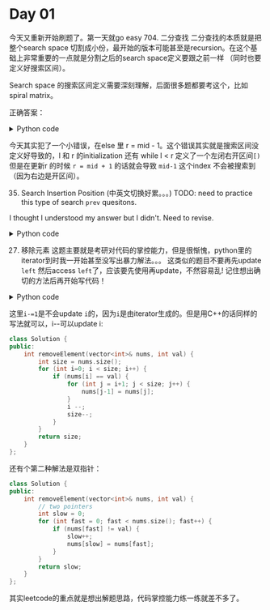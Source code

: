 # Day 01

今天又重新开始刷题了。第一天就go easy
704. 二分查找
二分查找的本质就是把整个search space 切割成小份，最开始的版本可能甚至是recursion。在这个基础上非常重要的一点就是分割之后的search space定义要跟之前一样 （同时也要定义好搜索区间）。

Search space 的搜索区间定义需要深刻理解，后面很多题都要考这个，比如spiral matrix。

正确答案：
<details>
<summary>Python code</summary>

```Python
class Solution:
    def search(self, nums: List[int], target: int) -> int:
        # l = 0, r = len(nums)
        # while l < r: -> edge case: l == r invalid
        # mid = int(l + (r - l) / 2)
        # if nums[mid] == target: return mid
        # elif nums[mid] < target: l = mid + 1
        # elif nums[mid] > target: r = mid - 1
        # out of while -> cannot find target -> return -1

        l = 0 
        r = len(nums)
        while l < r:
            mid = int(l + (r - l) / 2)
            if nums[mid] == target:
                return mid
            elif nums[mid] < target:
                l = mid + 1
            else:
                r = mid
        return -1
```
</details>


今天其实犯了一个小错误，在else 里 r = mid - 1。这个错误其实就是搜索区间没定义好导致的，l 和 r 的initialization 还有 while l < r 定义了一个左闭右开区间`[)`但是在更新r 的时候 `r = mid + 1` 的话就会导致 `mid-1` 这个index 不会被搜索到（因为右边是开区间）。

35. Search Insertion Position (中英文切换好累。。。) TODO: need to practice this type of search `prev` quesitons.
<!-- This question is similar to 704. Binary search. However, it is a bit confusing to determine why we should return `r` at the end of the function. One important point to get this is we know the `target` should always insert to a poisition where target is smaller than the value in the index. -->

I thought I understood my answer but I didn't. Need to revise.

<details>
<summary>Python code</summary>

```Python
class Solution:
    def searchInsert(self, nums: List[int], target: int) -> int:
        # binary search
        # sorted 

        # just return mid instead of -1 when didn't find element

        l = 0
        r = len(nums)
        while l < r:
            mid = int((l+r)/2)
            if nums[mid] == target:
                return mid
            elif nums[mid] < target:
                l = mid + 1
            else:
                r = mid
        return r
```
</details>


27. 移除元素
这题主要就是考研对代码的掌控能力，但是很惭愧，python里的iterator到时我一开始甚至没写出暴力解法。。。
这类似的题目不要再先update `left` 然后access `left`了，应该要先使用再update，不然容易乱!
记住想出确切的方法后再开始写代码！
<details>
<summary>Python code</summary>

```Python
class Solution:
    def removeElement(self, nums: List[int], val: int) -> int:
        count = len(nums)
        for i in range(len(nums)):
            if nums[i] == val:
                for j in range(i+1, len(nums)):
                    nums[j-1] = nums[j]
                count -= 1
                # this modification does not modify i as i is produced by iterator
                i -= 1
        return count
```
</details>


这里`i-=1`是不会update `i`的，因为`i`是由iterator生成的。但是用C++的话同样的写法就可以，i--可以update i:
```C++
class Solution {
public:
    int removeElement(vector<int>& nums, int val) {
        int size = nums.size();
        for (int i=0; i < size; i++) {
            if (nums[i] == val) {
                for (int j = i+1; j < size; j++) {
                    nums[j-1] = nums[j];
                }
                i --;
                size--;
            }
        }
        return size;
    }
};
```
还有个第二种解法是双指针：
```C++
class Solution {
public:
    int removeElement(vector<int>& nums, int val) {
        // two pointers
        int slow = 0;
        for (int fast = 0; fast < nums.size(); fast++) {
            if (nums[fast] != val) {
                slow++;
                nums[slow] = nums[fast];
            }
        }
        return slow;
    }
};
```
其实leetcode的重点就是想出解题思路，代码掌控能力练一练就差不多了。